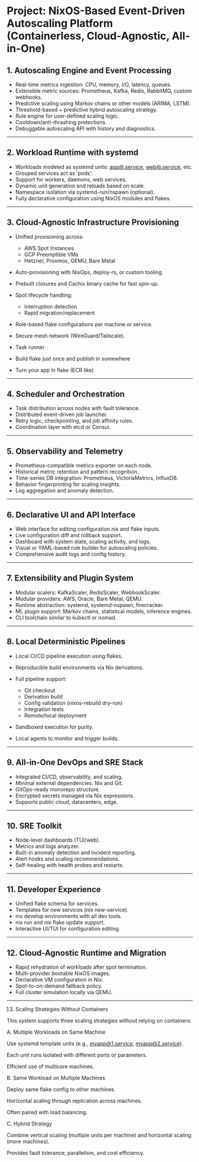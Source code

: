 # Project: NixOS-Based Event-Driven Autoscaling Platform (Containerless, Cloud-Agnostic, All-in-One)

## 1. Autoscaling Engine and Event Processing

* Real-time metrics ingestion: CPU, memory, I/O, latency, queues.
* Extensible metric sources: Prometheus, Kafka, Redis, RabbitMQ, custom webhooks.
* Predictive scaling using Markov chains or other models (ARIMA, LSTM).
* Threshold-based + predictive hybrid autoscaling strategy.
* Rule engine for user-defined scaling logic.
* Cooldown/anti-thrashing protections.
* Debuggable autoscaling API with history and diagnostics.

---

## 2. Workload Runtime with systemd

* Workloads modeled as systemd units: [app@.service](mailto:app@.service), [web@.service](mailto:web@.service), etc.
* Grouped services act as 'pods'.
* Support for workers, daemons, web services.
* Dynamic unit generation and reloads based on scale.
* Namespace isolation via systemd-run/nspawn (optional).
* Fully declarative configuration using NixOS modules and flakes.

---

## 3. Cloud-Agnostic Infrastructure Provisioning

* Unified provisioning across:

  * AWS Spot Instances
  * GCP Preemptible VMs
  * Hetzner, Proxmox, QEMU, Bare Metal
* Auto-provisioning with NixOps, deploy-rs, or custom tooling.
* Prebuilt closures and Cachix binary cache for fast spin-up.
* Spot lifecycle handling:

  * Interruption detection
  * Rapid migration/replacement
* Role-based flake configurations per machine or service.
* Secure mesh network (WireGuard/Tailscale).
* Task runner
* Build flake just once and publish in somewhere
* Turn your app in flake (ECR like)

---

## 4. Scheduler and Orchestration

* Task distribution across nodes with fault tolerance.
* Distributed event-driven job launcher.
* Retry logic, checkpointing, and job affinity rules.
* Coordination layer with etcd or Consul.

---

## 5. Observability and Telemetry

* Prometheus-compatible metrics exporter on each node.
* Historical metric retention and pattern recognition.
* Time-series DB integration: Prometheus, VictoriaMetrics, InfluxDB.
* Behavior fingerprinting for scaling insights.
* Log aggregation and anomaly detection.

---

## 6. Declarative UI and API Interface

* Web interface for editing configuration.nix and flake inputs.
* Live configuration diff and rollback support.
* Dashboard with system state, scaling activity, and logs.
* Visual or YAML-based rule builder for autoscaling policies.
* Comprehensive audit logs and config history.

---

## 7. Extensibility and Plugin System

* Modular scalers: KafkaScaler, RedisScaler, WebhookScaler.
* Modular providers: AWS, Oracle, Bare Metal, QEMU.
* Runtime abstraction: systemd, systemd-nspawn, firecracker.
* ML plugin support: Markov chains, statistical models, inference engines.
* CLI toolchain similar to kubectl or nomad.

---

## 8. Local Deterministic Pipelines

* Local CI/CD pipeline execution using flakes.
* Reproducible build environments via Nix derivations.
* Full pipeline support:

  * Git checkout
  * Derivation build
  * Config validation (nixos-rebuild dry-run)
  * Integration tests
  * Remote/local deployment
* Sandboxed execution for purity.
* Local agents to monitor and trigger builds.

---

## 9. All-in-One DevOps and SRE Stack

* Integrated CI/CD, observability, and scaling.
* Minimal external dependencies: Nix and Git.
* GitOps-ready monorepo structure.
* Encrypted secrets managed via Nix expressions.
* Supports public cloud, datacenters, edge.

---

## 10. SRE Toolkit

* Node-level dashboards (TUI/web).
* Metrics and logs analyzer.
* Built-in anomaly detection and incident reporting.
* Alert hooks and scaling recommendations.
* Self-healing with health probes and restarts.

---

## 11. Developer Experience

* Unified flake schema for services.
* Templates for new services (nix new-service).
* nix develop environments with all dev tools.
* nix run and nix flake update support.
* Interactive UI/TUI for configuration editing.

---

## 12. Cloud-Agnostic Runtime and Migration

* Rapid rehydration of workloads after spot termination.
* Multi-provider bootable NixOS images.
* Declarative VM configuration in Nix.
* Spot-to-on-demand fallback policy.
* Full cluster simulation locally via QEMU.

---

13. Scaling Strategies Without Containers

This system supports three scaling strategies without relying on containers:

A. Multiple Workloads on Same Machine

Use systemd template units (e.g., myapp@1.service, myapp@2.service).

Each unit runs isolated with different ports or parameters.

Efficient use of multicore machines.

B. Same Workload on Multiple Machines

Deploy same flake config to other machines.

Horizontal scaling through replication across machines.

Often paired with load balancing.

C. Hybrid Strategy

Combine vertical scaling (multiple units per machine) and horizontal scaling (more machines).

Provides fault tolerance, parallelism, and cost efficiency.



